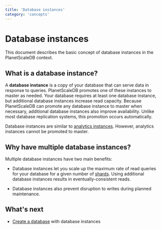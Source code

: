 ```yaml
---
title: 'Database instances'
category: 'concepts'
---
```


# Database instances

This document describes the basic concept of database instances in the PlanetScaleDB context.

## What is a database instance?

A **database instance** is a copy of your database that can serve data in response to queries. PlanetScaleDB promotes one of these instances to master as needed. Your database requires at least one database instance, but additional database instances increase read capacity. Because PlanetScaleDB can promote any database instance to master when necessary, additional database instances also improve availability. Unlike most database replication systems, this promotion occurs automatically.

Database instances are similar to [analytics instances](analytics-instances). However, analytics instances cannot be promoted to master.

## Why have multiple database instances?

Multiple database instances have two main benefits:

+ Database instances let you scale up the maximum rate of read queries for your database for a given number of [shards](sharding-schemes). Using additional database instances results in eventually-consistent reads. 
 
+ Database instances also prevent disruption to writes during planned maintenance. 

## What's next

+ [Create a database](creating-database) with database instances
